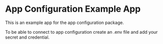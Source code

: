 # App Configuration Example App

This is an example app for the app configuration package.

To be able to connect to app configuration create an .env file
 and add your secret and credential. 
